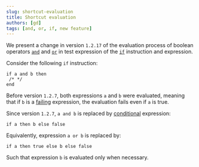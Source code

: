 ```yaml
---
slug: shortcut-evaluation
title: Shortcut evaluation
authors: [gd]
tags: [and, or, if, new feature]
---
```


We present a change in version `1.2.17` of the evaluation process of boolean operators [`and`](/docs/reference/expressions/operators/arithmetic#a-and-b) and [`or`](/docs/reference/expressions/operators/arithmetic#a-or-b) in test expression of the [`if`](/docs/reference/instructions/control#if) instruction and expression.

Consider the following `if` instruction:
```archetype
if a and b then
 /* */
end
```
<!--truncate-->

Before version `1.2.7`, both expressions `a` and `b` were evaluated, meaning that if `b` is a [failing](/docs/reference/instructions/divergent#faile) expression, the evaluation fails even if `a` is true.

Since version `1.2.7`, `a and b` is replaced by [conditional](/docs/reference/expressions/controls#if) expression:
```archetype
if a then b else false
```

Equivalently, expression `a or b` is replaced by:
```archetype
if a then true else b else false
```

Such that expression `b` is evaluated only when necessary.

